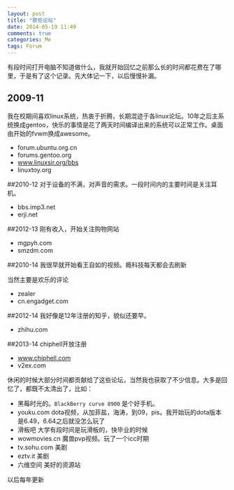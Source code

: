 ```yaml
---
layout: post
title: "那些论坛"
date: 2014-05-19 11:49
comments: true
categories: Me
tags: Forum
---
```


有段时间打开电脑不知道做什么，我就开始回忆之前那么长的时间都花费在了哪里，于是有了这个记录。先大体记一下，以后慢慢补漏。

<!-- more -->

## 2009-11 
我在校期间喜欢linux系统，热衷于折腾，长期混迹于各linux论坛。10年之后主系统换成gentoo，快乐的事情是花了两天时间编译出来的系统可以正常工作。桌面由开始的fvwm换成awesome。

* forum.ubuntu.org.cn
* forums.gentoo.org
* www.linuxsir.org/bbs
* linuxtoy.org

##2010-12 
对于设备的不满，对声音的需求。一段时间内的主要时间是关注耳机。

* bbs.imp3.net
* erji.net

##2012-13
刚有收入，开始关注购物网站

* mgpyh.com
* smzdm.com

##2010-14
我很早就开始看王自如的视频。瘾科技每天都会去刷新

当然主要是欢乐的评论

* zealer
* cn.engadget.com

##2012-14
我好像是12年注册的知乎，貌似还要早。

* zhihu.com

##2013-14
chiphell开放注册

* www.chiphell.com
* v2ex.com



休闲的时候大部分时间都贡献给了这些论坛，当然我也获取了不少信息。大多是回忆了，都既不太清出了，比如：

* 黑莓时光的。`BlackBerry curve 8900` 是个好手机。
* youku.com dota视频，从加菲盐，海涛，到09，pis。我开始玩的dota版本是6.49，6.64之后就没怎么玩了
* 滑板吧 大学有段时间是玩滑板的，快毕业的时候
* wowmovies.cn 魔兽pvp视频。玩了一个icc时期
* tv.sohu.com 美剧
* eztv.it 美剧
* 六维空间 美好的资源站

以后每年更新
